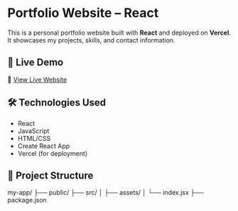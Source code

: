 # Portfolio Website – React

This is a personal portfolio website built with **React** and deployed on **Vercel**. It showcases my projects, skills, and contact information.

## 🚀 Live Demo

🔗 [View Live Website](https://portfolio-react-drab-six.vercel.app/)


## 🛠️ Technologies Used

- React
- JavaScript
- HTML/CSS
- Create React App
- Vercel (for deployment)

## 📁 Project Structure
my-app/
├── public/
├── src/
│ ├── assets/
│ └── index.jsx
├── package.json

